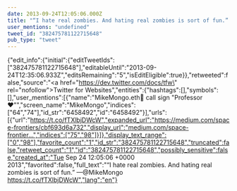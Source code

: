 ```yaml
---
date: 2013-09-24T12:05:06.000Z
title: "“I hate real zombies. And hating real zombies is sort of fun.” —<a href='http://twitter.com/MikeMongo'>@MikeMongo</a> https://t.co/fTXlbjDWcW″"
user_mentions: "undefined"
tweet_id: "382475781122715648"
pub_type: "tweet"
---
```

{"edit_info":{"initial":{"editTweetIds":["382475781122715648"],"editableUntil":"2013-09-24T12:35:06.933Z","editsRemaining":"5","isEditEligible":true}},"retweeted":false,"source":"<a href=\"https://dev.twitter.com/docs/tfw\" rel=\"nofollow\">Twitter for Websites</a>","entities":{"hashtags":[],"symbols":[],"user_mentions":[{"name":"MikeMongo.eth💫 call sign \"Professor❤️\"","screen_name":"MikeMongo","indices":["64","74"],"id_str":"6458492","id":"6458492"}],"urls":[{"url":"https://t.co/fTXlbjDWcW","expanded_url":"https://medium.com/space-frontiers/cbf693d6a732","display_url":"medium.com/space-frontier…","indices":["75","98"]}]},"display_text_range":["0","98"],"favorite_count":"1","id_str":"382475781122715648","truncated":false,"retweet_count":"1","id":"382475781122715648","possibly_sensitive":false,"created_at":"Tue Sep 24 12:05:06 +0000 2013","favorited":false,"full_text":"“I hate real zombies. And hating real zombies is sort of fun.” —@MikeMongo https://t.co/fTXlbjDWcW","lang":"en"}
